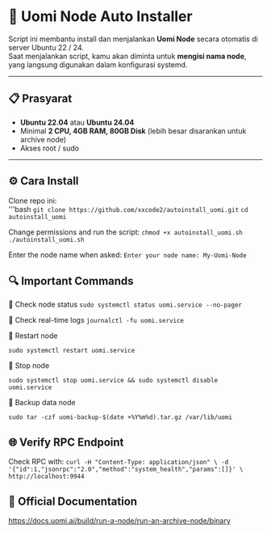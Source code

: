 # 🚀 Uomi Node Auto Installer  

Script ini membantu install dan menjalankan **Uomi Node** secara otomatis di server Ubuntu 22 / 24.  
Saat menjalankan script, kamu akan diminta untuk **mengisi nama node**, yang langsung digunakan dalam konfigurasi systemd.  

---

## 📋 Prasyarat  

- **Ubuntu 22.04** atau **Ubuntu 24.04**  
- Minimal **2 CPU, 4GB RAM, 80GB Disk** (lebih besar disarankan untuk archive node)  
- Akses root / sudo  

---

## ⚙️ Cara Install  

Clone repo ini:  
'''bash
```git clone https://github.com/xxcode2/autoinstall_uomi.git```
```cd autoinstall_uomi```

Change permissions and run the script:
```chmod +x autoinstall_uomi.sh```
```./autoinstall_uomi.sh```

Enter the node name when asked:
```Enter your node name: My-Uomi-Node```

## 🔍 Important Commands
🔹 Check node status
```sudo systemctl status uomi.service --no-pager```

🔹 Check real-time logs
```journalctl -fu uomi.service```

🔹 Restart node

```sudo systemctl restart uomi.service```


🔹 Stop node

```sudo systemctl stop uomi.service && sudo systemctl disable uomi.service```


🔹 Backup data node

```sudo tar -czf uomi-backup-$(date +%Y%m%d).tar.gz /var/lib/uomi```

## 🌐 Verify RPC Endpoint

Check RPC with:
``curl -H "Content-Type: application/json" \
  -d '{"id":1,"jsonrpc":"2.0","method":"system_health","params":[]}' \
  http://localhost:9944``

## 📖 Official Documentation
https://docs.uomi.ai/build/run-a-node/run-an-archive-node/binary
